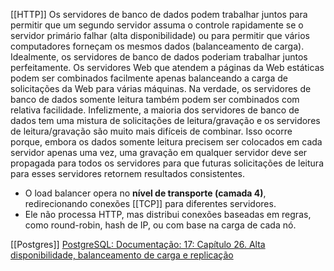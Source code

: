 [[HTTP]]
Os servidores de banco de dados podem trabalhar juntos para permitir que um segundo servidor assuma o controle rapidamente se o servidor primário falhar (alta disponibilidade) ou para permitir que vários computadores forneçam os mesmos dados (balanceamento de carga). Idealmente, os servidores de banco de dados poderiam trabalhar juntos perfeitamente. Os servidores Web que atendem a páginas da Web estáticas podem ser combinados facilmente apenas balanceando a carga de solicitações da Web para várias máquinas. Na verdade, os servidores de banco de dados somente leitura também podem ser combinados com relativa facilidade. Infelizmente, a maioria dos servidores de banco de dados tem uma mistura de solicitações de leitura/gravação e os servidores de leitura/gravação são muito mais difíceis de combinar. Isso ocorre porque, embora os dados somente leitura precisem ser colocados em cada servidor apenas uma vez, uma gravação em qualquer servidor deve ser propagada para todos os servidores para que futuras solicitações de leitura para esses servidores retornem resultados consistentes.

- O load balancer opera no **nível de transporte (camada 4)**, redirecionando conexões [[TCP]] para diferentes servidores.
- Ele não processa HTTP, mas distribui conexões baseadas em regras, como round-robin, hash de IP, ou com base na carga de cada nó.


[[Postgres]]
[PostgreSQL: Documentação: 17: Capítulo 26. Alta disponibilidade, balanceamento de carga e replicação](https://www.postgresql.org/docs/current/high-availability.html)